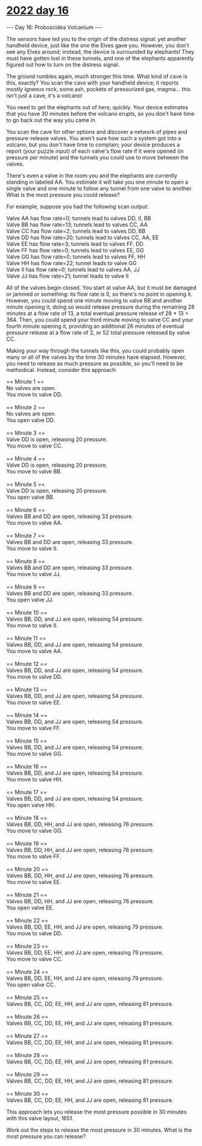 # [2022 day 16](https://adventofcode.com/2022/day/16)

--- Day 16: Proboscidea Volcanium ---

The sensors have led you to the origin of the distress signal: yet another handheld device, just like the one the Elves gave you. However, you don't see any Elves around; instead, the device is surrounded by elephants! They must have gotten lost in these tunnels, and one of the elephants apparently figured out how to turn on the distress signal.



The ground rumbles again, much stronger this time. What kind of cave is this, exactly? You scan the cave with your handheld device; it reports mostly igneous rock, some ash, pockets of pressurized gas, magma... this isn't just a cave, it's a volcano!



You need to get the elephants out of here, quickly. Your device estimates that you have 30 minutes before the volcano erupts, so you don't have time to go back out the way you came in.



You scan the cave for other options and discover a network of pipes and pressure-release valves. You aren't sure how such a system got into a volcano, but you don't have time to complain; your device produces a report (your puzzle input) of each valve's flow rate if it were opened (in pressure per minute) and the tunnels you could use to move between the valves.



There's even a valve in the room you and the elephants are currently standing in labeled AA. You estimate it will take you one minute to open a single valve and one minute to follow any tunnel from one valve to another. What is the most pressure you could release?



For example, suppose you had the following scan output:



Valve AA has flow rate=0; tunnels lead to valves DD, II, BB\
Valve BB has flow rate=13; tunnels lead to valves CC, AA\
Valve CC has flow rate=2; tunnels lead to valves DD, BB\
Valve DD has flow rate=20; tunnels lead to valves CC, AA, EE\
Valve EE has flow rate=3; tunnels lead to valves FF, DD\
Valve FF has flow rate=0; tunnels lead to valves EE, GG\
Valve GG has flow rate=0; tunnels lead to valves FF, HH\
Valve HH has flow rate=22; tunnel leads to valve GG\
Valve II has flow rate=0; tunnels lead to valves AA, JJ\
Valve JJ has flow rate=21; tunnel leads to valve II



All of the valves begin closed. You start at valve AA, but it must be damaged or jammed or something: its flow rate is 0, so there's no point in opening it. However, you could spend one minute moving to valve BB and another minute opening it; doing so would release pressure during the remaining 28 minutes at a flow rate of 13, a total eventual pressure release of 28 * 13 = 364. Then, you could spend your third minute moving to valve CC and your fourth minute opening it, providing an additional 26 minutes of eventual pressure release at a flow rate of 2, or 52 total pressure released by valve CC.



Making your way through the tunnels like this, you could probably open many or all of the valves by the time 30 minutes have elapsed. However, you need to release as much pressure as possible, so you'll need to be methodical. Instead, consider this approach:



== Minute 1 ==\
No valves are open.\
You move to valve DD.\
\
== Minute 2 ==\
No valves are open.\
You open valve DD.\
\
== Minute 3 ==\
Valve DD is open, releasing 20 pressure.\
You move to valve CC.\
\
== Minute 4 ==\
Valve DD is open, releasing 20 pressure.\
You move to valve BB.\
\
== Minute 5 ==\
Valve DD is open, releasing 20 pressure.\
You open valve BB.\
\
== Minute 6 ==\
Valves BB and DD are open, releasing 33 pressure.\
You move to valve AA.\
\
== Minute 7 ==\
Valves BB and DD are open, releasing 33 pressure.\
You move to valve II.\
\
== Minute 8 ==\
Valves BB and DD are open, releasing 33 pressure.\
You move to valve JJ.\
\
== Minute 9 ==\
Valves BB and DD are open, releasing 33 pressure.\
You open valve JJ.\
\
== Minute 10 ==\
Valves BB, DD, and JJ are open, releasing 54 pressure.\
You move to valve II.\
\
== Minute 11 ==\
Valves BB, DD, and JJ are open, releasing 54 pressure.\
You move to valve AA.\
\
== Minute 12 ==\
Valves BB, DD, and JJ are open, releasing 54 pressure.\
You move to valve DD.\
\
== Minute 13 ==\
Valves BB, DD, and JJ are open, releasing 54 pressure.\
You move to valve EE.\
\
== Minute 14 ==\
Valves BB, DD, and JJ are open, releasing 54 pressure.\
You move to valve FF.\
\
== Minute 15 ==\
Valves BB, DD, and JJ are open, releasing 54 pressure.\
You move to valve GG.\
\
== Minute 16 ==\
Valves BB, DD, and JJ are open, releasing 54 pressure.\
You move to valve HH.\
\
== Minute 17 ==\
Valves BB, DD, and JJ are open, releasing 54 pressure.\
You open valve HH.\
\
== Minute 18 ==\
Valves BB, DD, HH, and JJ are open, releasing 76 pressure.\
You move to valve GG.\
\
== Minute 19 ==\
Valves BB, DD, HH, and JJ are open, releasing 76 pressure.\
You move to valve FF.\
\
== Minute 20 ==\
Valves BB, DD, HH, and JJ are open, releasing 76 pressure.\
You move to valve EE.\
\
== Minute 21 ==\
Valves BB, DD, HH, and JJ are open, releasing 76 pressure.\
You open valve EE.\
\
== Minute 22 ==\
Valves BB, DD, EE, HH, and JJ are open, releasing 79 pressure.\
You move to valve DD.\
\
== Minute 23 ==\
Valves BB, DD, EE, HH, and JJ are open, releasing 79 pressure.\
You move to valve CC.\
\
== Minute 24 ==\
Valves BB, DD, EE, HH, and JJ are open, releasing 79 pressure.\
You open valve CC.\
\
== Minute 25 ==\
Valves BB, CC, DD, EE, HH, and JJ are open, releasing 81 pressure.\
\
== Minute 26 ==\
Valves BB, CC, DD, EE, HH, and JJ are open, releasing 81 pressure.\
\
== Minute 27 ==\
Valves BB, CC, DD, EE, HH, and JJ are open, releasing 81 pressure.\
\
== Minute 28 ==\
Valves BB, CC, DD, EE, HH, and JJ are open, releasing 81 pressure.\
\
== Minute 29 ==\
Valves BB, CC, DD, EE, HH, and JJ are open, releasing 81 pressure.\
\
== Minute 30 ==\
Valves BB, CC, DD, EE, HH, and JJ are open, releasing 81 pressure.



This approach lets you release the most pressure possible in 30 minutes with this valve layout, 1651.



Work out the steps to release the most pressure in 30 minutes. What is the most pressure you can release?



